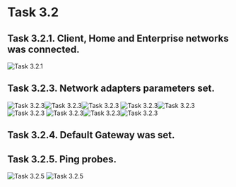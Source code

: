 # Task 3.2

## Task 3.2.1. Client, Home and Enterprise networks was connected.
![Task 3.2.1](https://github.com/DragMix/DevOps_online_Kharkiv_2022Q1Q2/blob/main/m3/task3.2/result_images/task3.1.1.png)
## Task 3.2.3. Network adapters parameters set.
![Task 3.2.3](https://github.com/DragMix/DevOps_online_Kharkiv_2022Q1Q2/blob/main/m3/task3.2/result_images/task3.2.3_isp1_1.png)![Task 3.2.3](https://github.com/DragMix/DevOps_online_Kharkiv_2022Q1Q2/blob/main/m3/task3.2/result_images/task3.2.3_isp1_2.png)![Task 3.2.3](https://github.com/DragMix/DevOps_online_Kharkiv_2022Q1Q2/blob/main/m3/task3.2/result_images/task3.2.3_isp1_3.png)
![Task 3.2.3](https://github.com/DragMix/DevOps_online_Kharkiv_2022Q1Q2/blob/main/m3/task3.2/result_images/task3.2.3_isp2_1.png)![Task 3.2.3](https://github.com/DragMix/DevOps_online_Kharkiv_2022Q1Q2/blob/main/m3/task3.2/result_images/task3.2.3_isp2_2.png)![Task 3.2.3](https://github.com/DragMix/DevOps_online_Kharkiv_2022Q1Q2/blob/main/m3/task3.2/result_images/task3.2.3_isp2_3.png)
![Task 3.2.3](https://github.com/DragMix/DevOps_online_Kharkiv_2022Q1Q2/blob/main/m3/task3.2/result_images/task3.2.3_isp3_1.png)![Task 3.2.3](https://github.com/DragMix/DevOps_online_Kharkiv_2022Q1Q2/blob/main/m3/task3.2/result_images/task3.2.3_isp3_2.png)![Task 3.2.3](https://github.com/DragMix/DevOps_online_Kharkiv_2022Q1Q2/blob/main/m3/task3.2/result_images/task3.2.3_isp3_3.png)
## Task 3.2.4. Default Gateway was set.
## Task 3.2.5. Ping probes.
![Task 3.2.5](https://github.com/DragMix/DevOps_online_Kharkiv_2022Q1Q2/blob/main/m3/task3.2/result_images/task3.2.5_1.png)
![Task 3.2.5](https://github.com/DragMix/DevOps_online_Kharkiv_2022Q1Q2/blob/main/m3/task3.2/result_images/task3.2.5_2.png)
